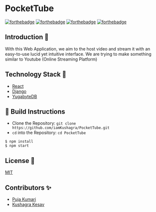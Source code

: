 # PocketTube

[![forthebadge](https://forthebadge.com/images/badges/built-by-developers.svg)](https://forthebadge.com)
[![forthebadge](https://forthebadge.com/images/badges/built-with-love.svg)](https://forthebadge.com)
[![forthebadge](https://forthebadge.com/images/badges/you-didnt-ask-for-this.svg)](https://forthebadge.com)
[![forthebadge](https://forthebadge.com/images/badges/uses-brains.svg)](https://forthebadge.com)

## Introduction 📌

With this Web Application, we aim to the host video and stream it with an easy-to-use lucid yet intuitive interface. We are trying to make something similar to Youtube (Online Streaming Platform)

## Technology Stack 🏁

- [React](https://reactjs.org/)
- [Django](https://www.djangoproject.com/)
- [YugabyteDB](https://www.yugabyte.com/)

## 👀 Build Instructions 

- Clone the Repository: `git clone https://github.com/iamKushagra/PocketTube.git`
- `cd` into the Repository: `cd PocketTube`
```
$ npm install
$ npm start
```

## License 📜
[MIT](https://github.com/iamKushagra/PocketTube/blob/main/LICENSE)

## Contributors ✨

- [Puja Kumari](https://github.com/Its-Puja-Singh)
- [Kushagra Kesav](https://github.com/iamKushagra)
